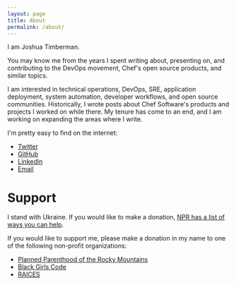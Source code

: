 ```yaml
---
layout: page
title: About
permalink: /about/
---
```


I am Joshua Timberman.

You may know me from the years I spent writing about, presenting on, and contributing to the DevOps movement, Chef's open source products, and similar topics.

I am interested in technical operations, DevOps, SRE, application deployment, system automation, developer workflows, and open source communities. Historically, I wrote posts about Chef Software's products and projects I worked on while there. My tenure has come to an end, and I am working on expanding the areas where I write.

I'm pretty easy to find on the internet:

* [Twitter](https://twitter.com/jtimberman)
* [GitHub](https://github.com/jtimberman)
* [LinkedIn](https://www.linkedin.com/in/jtimberman/)
* [Email](mailto:blog@housepub.org)

# Support

I stand with Ukraine. If you would like to make a donation, [NPR has a list of ways you can help](https://www.npr.org/2022/02/25/1082992947/ukraine-support-help).

If you would like to support me, please make a donation in my name to one of the following non-profit organizations:

* [Planned Parenthood of the Rocky Mountains](https://www.weareplannedparenthood.org/cOJVhOyrzkq4uBcxVekXFA2?sourceid=1000065&affiliateID=090210)
* [Black Girls Code](https://donorbox.org/support-black-girls-code)
* [RAICES](https://www.raicestexas.org/ways-to-give/donate/)
